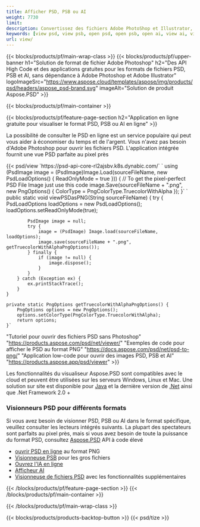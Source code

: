 ```yaml
---
title: Afficher PSD, PSB ou AI
weight: 7730
limit: 
description: Convertissez des fichiers Adobe PhotoShop et Illustrator, des images et d'autres formats
keywords: [view psd, view psb, open psd, open psb, open ai, view ai, view image, open photoshop file, open illustrator file]
url: view/
---
```


{{< blocks/products/pf/main-wrap-class >}}
{{< blocks/products/pf/upper-banner h1="Solution de format de fichier Adobe Photoshop" h2="Des API High Code et des applications gratuites pour les formats de fichiers PSD, PSB et AI, sans dépendance à Adobe Photoshop et Adobe Illustrator" logoImageSrc="https://www.aspose.cloud/templates/aspose/img/products/psd/headers/aspose_psd-brand.svg" imageAlt="Solution de produit Aspose.PSD" >}}

{{< blocks/products/pf/main-container >}}

{{< blocks/products/pf/feature-page-section h2="Application en ligne gratuite pour visualiser le format PSD, PSB ou AI en ligne" >}}
<p>La possibilité de consulter le PSD en ligne est un service populaire qui peut vous aider à économiser du temps et de l'argent. Vous n'avez pas besoin d'Adobe Photoshop pour ouvrir les fichiers PSD. L'application intégrée fournit une vue PSD parfaite au pixel près</p>
{{< psd/view `https://psd-api-core-rl2ajsbv.k8s.dynabic.com/` 
`    using (PsdImage image = (PsdImage)Image.Load(sourceFileName, new PsdLoadOptions() { ReadOnlyMode = true }))
    {
        // To get the pixel-perfect PSD File Image just use this code
        image.Save(sourceFileName + ".png",  new PngOptions() {  ColorType = PngColorType.TruecolorWithAlpha });
    }` 
	`    public static void viewPSDasPNG(String sourceFileName) {
        try {
            PsdLoadOptions loadOptions = new PsdLoadOptions();
            loadOptions.setReadOnlyMode(true);
            
            PsdImage image = null;
            try {
                image = (PsdImage) Image.load(sourceFileName, loadOptions);
                image.save(sourceFileName + ".png", getTruecolorWithAlphaPngOptions());
            } finally {
                if (image != null) {
                    image.dispose();
                }
            }
        } catch (Exception ex) {
            ex.printStackTrace();
        }
    }
    
    private static PngOptions getTruecolorWithAlphaPngOptions() {
        PngOptions options = new PngOptions();
        options.setColorType(PngColorType.TruecolorWithAlpha);
        return options;
    }` 
"Tutoriel pour ouvrir des fichiers PSD sans Photoshop" "https://products.aspose.com/psd/net/viewer/" 
"Exemples de code pour afficher le PSD au format PNG"  "https://docs.aspose.com/psd/net/psd-to-png/" 
"Application low-code pour ouvrir des images PSD, PSB et AI" "https://products.aspose.app/psd/viewer" >}}
<p>Les fonctionnalités du visualiseur Aspose.PSD sont compatibles avec le cloud et peuvent être utilisées sur les serveurs Windows, Linux et Mac. Une solution sur site est disponible pour <a href="https://products.aspose.com/psd/java/">Java</a> et la dernière version de <a href="https://products.aspose.com/psd/net/">.Net</a> ainsi que .Net Framework 2.0 +</p>

<h3 class="headingpdleft">Visionneurs PSD pour différents formats</h3>
<p>Si vous avez besoin de visionner PSD, PSB ou AI dans le format spécifique, veuillez consulter les lecteurs intégrés suivants. La plupart des spectateurs sont parfaits au pixel près, mais si vous avez besoin de toute la puissance du format PSD, consultez <a href="/psd/">Aspose.PSD</a> API à code élevé</p>
<ul>
<li><a href="open-psd-online">ouvrir PSD en ligne</a> au format PNG</li>
<li><a href="psb">Visionneuse PSB</a> pour les gros fichiers</li>
<li><a href="open-ai-online">Ouvrez l'IA en ligne</a></li>
<li><a href="ai">Afficheur AI</a></li>
<li><a href="/psd/view/psd-file-viewer">Visionneuse de fichiers PSD</a> avec les fonctionnalités supplémentaires</li>
</ul>

{{< /blocks/products/pf/feature-page-section >}}
{{< /blocks/products/pf/main-container >}}


{{< /blocks/products/pf/main-wrap-class >}}

{{< blocks/products/products-backtop-button >}}
{{< psd/tize >}}
